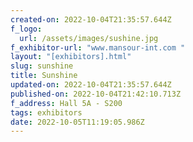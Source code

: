 ```yaml
---
created-on: 2022-10-04T21:35:57.644Z
f_logo:
  url: /assets/images/sushine.jpg
f_exhibitor-url: "www.mansour-int.com "
layout: "[exhibitors].html"
slug: sunshine
title: Sunshine
updated-on: 2022-10-04T21:35:57.644Z
published-on: 2022-10-04T21:42:10.713Z
f_address: Hall 5A - S200
tags: exhibitors
date: 2022-10-05T11:19:05.986Z
---
```

